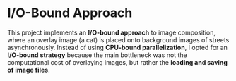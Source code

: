 # I/O-Bound Approach

This project implements an **I/O-bound approach** to image composition, where an overlay image (a cat) is placed onto background images of streets asynchronously. Instead of using **CPU-bound parallelization**, I opted for an **I/O-bound strategy** because the main bottleneck was not the computational cost of overlaying images, but rather the **loading and saving of image files**.

